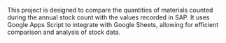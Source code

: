 This project is designed to compare the quantities of materials counted during the annual stock count with the values recorded in SAP. It uses Google Apps Script to integrate with Google Sheets, allowing for efficient comparison and analysis of stock data.
